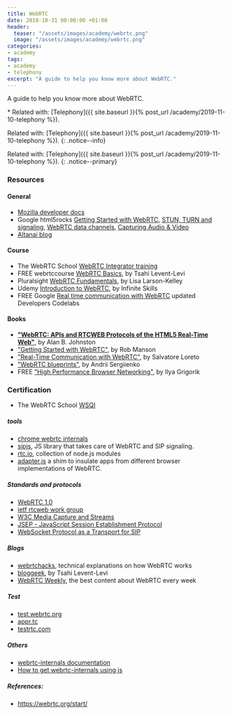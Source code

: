 ```yaml
---
title: WebRTC
date: 2018-10-31 00:00:00 +01:00
header:
  teaser: "/assets/images/academy/webrtc.png"
  image: "/assets/images/academy/webrtc.png"
categories:
- academy
tags:
- academy
- telephony
excerpt: "A guide to help you know more about WebRTC."
---
```


A guide to help you know more about WebRTC.

<div class="notice" markdown="1">
* Related with: [Telephony]({{ site.baseurl }}{% post_url /academy/2019-11-10-telephony %}).
</div>

Related with: [Telephony]({{ site.baseurl }}{% post_url /academy/2019-11-10-telephony %}). {: .notice--info}

Related with: [Telephony]({{ site.baseurl }}{% post_url /academy/2019-11-10-telephony %}). {: .notice--primary}

### Resources

#### General
* [Mozilla developer docs](https://developer.mozilla.org/en-US/docs/Web/API/WebRTC_API)
* Google html5rocks [Getting Started with WebRTC](https://www.html5rocks.com/en/tutorials/webrtc/basics/), [STUN, TURN and signaling](https://www.html5rocks.com/en/tutorials/webrtc/infrastructure/), [WebRTC data channels](https://www.html5rocks.com/en/tutorials/webrtc/datachannels/), [Capturing Audio & Video](https://www.html5rocks.com/en/tutorials/getusermedia/intro/)
* [Altanai blog](https://telecom.altanai.com/webrtc/)

#### Course
* The WebRTC School [WebRTC Integrator training](https://www.webrtcschool.com/courses/view)
* FREE webrtccourse [WebRTC Basics](https://webrtccourse.com/course/webrtc-basics/), by Tsahi Levent-Levi
* Pluralsight [WebRTC Fundamentals](https://www.pluralsight.com/courses/webrtc-fundamentals), by Lisa Larson-Kelley
* Udemy [Introduction to WebRTC](https://www.udemy.com/course/introduction-to-webrtc/), by Infinite Skills
* FREE Google [Real time communication with WebRTC](https://misi.github.io/webrtc-c0d3l4b/#0) updated Developers Codelabs

#### Books
* **["WebRTC: APIs and RTCWEB Protocols of the HTML5 Real-Time Web"](https://www.amazon.com/WebRTC-Blueprints-Andrii-Sergiienko-ebook/dp/B00KD9NI1Q)**, by Alan B. Johnston
* ["Getting Started with WebRTC"](https://www.amazon.com/Getting-Started-WebRTC-Rob-Manson-ebook/dp/B00FF8OJZE), by Rob Manson
* ["Real-Time Communication with WebRTC"](https://www.amazon.com/Real-Time-Communication-WebRTC-Peer-Peer-ebook/dp/B00JQOL0QE), by Salvatore Loreto
* ["WebRTC blueprints"](https://www.amazon.com/WebRTC-Blueprints-Andrii-Sergiienko-ebook/dp/B00KD9NI1Q), by Andrii Sergiienko
* FREE ["High Performance Browser Networking"](https://hpbn.co/), by Ilya Grigorik

### Certification
* The WebRTC School [WSQI](https://www.webrtcschool.com/courses/view)

##### tools
* [chrome webrtc internals](chrome://webrtc-internals/)
* [sipjs](https://sipjs.com/), JS library that takes care of WebRTC and SIP signaling.
* [rtc.io](http://rtc.io/), collection of node.js modules
* [adapter.js](https://github.com/webrtchacks/adapter) a shim to insulate apps from different browser implementations of WebRTC.

##### Standards and protocols
* [WebRTC 1.0](https://w3c.github.io/webrtc-pc/)
* [ietf rtcweb work group](https://datatracker.ietf.org/wg/rtcweb/documents/)
* [W3C Media Capture and Streams](https://w3c.github.io/mediacapture-main/)
* [JSEP - JavaScript Session Establishment Protocol](https://tools.ietf.org/html/draft-ietf-rtcweb-jsep)
* [WebSocket Protocol as a Transport for SIP](https://tools.ietf.org/html/rfc7118)

##### Blogs
* [webrtchacks](https://webrtchacks.com/), technical explanations on how WebRTC works
* [bloggeek](https://bloggeek.me/blog/), by Tsahi Levent-Levi
* [WebRTC Weekly](https://webrtcweekly.com/), the best content about WebRTC every week

##### Test
* [test.webrtc.org](https://test.webrtc.org/)
* [appr.tc](https://appr.tc/)
* [testrtc.com](https://testrtc.com/webrtc-api-trace/)

##### Others
* [webrtc-internals documentation](https://testrtc.com/webrtc-internals-documentation/)
* [How to get webrtc-internals using js](https://stackoverflow.com/questions/24066850/is-there-an-api-for-the-chrome-webrtc-internals-variables-in-javascript)

##### References:
* https://webrtc.org/start/
